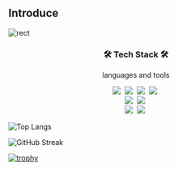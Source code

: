 ## Introduce
![rect](https://capsule-render.vercel.app/api?type=rect&color=gradient&text=Hello,World🐶&fontAlign=30&fontSize=30&textBg=true&desc=I'M%20HyunSeok%20Seo&descAlign=60&descAlignY=50)

<h3 align="center">🛠️ Tech Stack 🛠️</h3>
<p align="center">languages and tools</p>

<p align="center">
  <img src="https://img.shields.io/badge/HTML-E34F26?style=flat-square&logo=HTML5&logoColor=white"/>&nbsp
  <img src="https://img.shields.io/badge/CSS-1572B6?style=flat-square&logo=CSS3&logoColor=white"/>&nbsp
  <img src="https://img.shields.io/badge/JavaScript-F7DF1E?style=flat-square&logo=JavaScript&logoColor=black"/>&nbsp
  <img src="https://img.shields.io/badge/React-61DAFB?style=flat-square&logo=react&logoColor=black"/>&nbsp
  <br>
  <img src="https://img.shields.io/badge/Java-006D5C?style=flat-square&logo=java&logoColor=white"/>&nbsp
  <img src="https://img.shields.io/badge/Spring-6DB33F?style=flat-square&logo=spring&logoColor=white"/>&nbsp
  <br>
  <img src="https://img.shields.io/badge/MySQL-4479A1?style=flat-square&logo=mysql&logoColor=white"/>&nbsp
  <img src="https://img.shields.io/badge/Oracle-F80000?style=flat-square&logo=oracle&logoColor=white"/>&nbsp
</p>

![Top Langs](https://github-readme-stats.vercel.app/api/top-langs/?username=aodhzld45&layout=compact&theme=dark&hide_border=true&cache_seconds=1800)

<!-- GitHub Streak -->
![GitHub Streak](https://streak-stats.demolab.com?user=aodhzld45&theme=dark&hide_border=true&cache=1800)


<!-- Trophy -->
[![trophy](https://github-profile-trophy.vercel.app/?username=aodhzld45&theme=onedark&no-frame=true&no-bg=true&row=1&column=7&margin-w=10&margin-h=10)](https://github.com/ryo-ma/github-profile-trophy)
